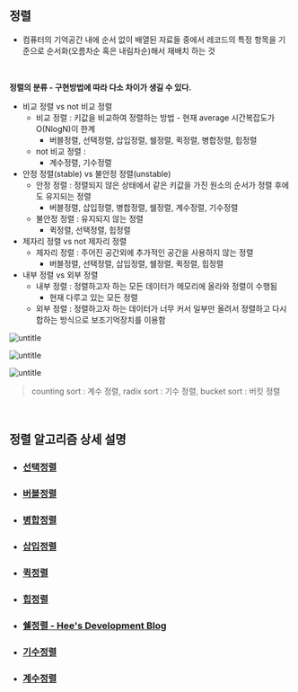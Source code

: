 ## 정렬
- 컴퓨터의 기억공간 내에 순서 없이 배열된 자료들 중에서 레코드의 특정 항목을 기준으로 순서화(오름차순 혹은 내림차순)해서 재배치 하는 것
<br>

**정렬의 분류 - 구현방법에 따라 다소 차이가 생길 수 있다.**
- 비교 정렬 vs not 비교 정렬
    - 비교 정렬 : 키값을 비교하여 정렬하는 방법 - 현재 average 시간복잡도가 O(NlogN)이 한계
        - 버블정렬, 선택정렬, 삽입정렬, 쉘정렬, 퀵정렬, 병합정렬, 힙정렬
    - not 비교 정렬 : 
        - 계수정렬, 기수정렬
- 안정 정렬(stable) vs 불안정 정렬(unstable)
    - 안정 정렬 : 정렬되지 않은 상태에서 같은 키값을 가진 원소의 순서가 정렬 후에도 유지되는 정렬
        - 버블정렬, 삽입정렬, 병합정렬, 쉘정렬, 계수정렬, 기수정렬
    - 불안정 정렬 : 유지되지 않는 정렬
        - 퀵정렬, 선택정렬, 힙정렬
- 제자리 정렬 vs not 제자리 정렬
    - 제자리 정렬 : 주어진 공간외에 추가적인 공간을 사용하지 않는 정렬
        - 버블정렬, 선택정렬, 삽입정렬, 쉘정렬, 퀵정렬, 힙정렬
- 내부 정렬 vs 외부 정렬
    - 내부 정렬 : 정렬하고자 하는 모든 데이터가 메모리에 올라와 정렬이 수행됨
        - 현재 다루고 있는 모든 정렬
    - 외부 정렬 : 정렬하고자 하는 데이터가 너무 커서 일부만 올려서 정렬하고 다시 합하는 방식으로 보조기억장치를 이용함
    

![untitle](https://gmlwjd9405.github.io/images/algorithm-shell-sort/sort-time-complexity.png)

![untitle](https://s3.ap-south-1.amazonaws.com/afteracademy-server-uploads/comparison-of-sorting-algorithms-compare3-205baca859250562.png)

![untitle](https://s3.ap-south-1.amazonaws.com/afteracademy-server-uploads/comparison-of-sorting-algorithms-compare2-e212ddee4d013f01.png)
> counting sort : 계수 정렬, radix sort : 기수 정렬, bucket sort : 버킷 정렬


<br>

## 정렬 알고리즘 상세 설명

* ### [선택정렬](https://github.com/Tao-Kim/study_cs/blob/master/%EC%95%8C%EA%B3%A0%EB%A6%AC%EC%A6%98/%EC%84%A0%ED%83%9D%20%EC%A0%95%EB%A0%AC(Selection%20Sort).md)
* ### [버블정렬](https://github.com/Tao-Kim/study_cs/blob/master/%EC%95%8C%EA%B3%A0%EB%A6%AC%EC%A6%98/%EA%B1%B0%ED%92%88%20%EC%A0%95%EB%A0%AC(Bubble%20Sort).md)
* ### [병합정렬](https://github.com/Tao-Kim/study_cs/blob/master/%EC%95%8C%EA%B3%A0%EB%A6%AC%EC%A6%98/%EB%B3%91%ED%95%A9%20%EC%A0%95%EB%A0%AC(Merge%20Sort).md)
* ### [삽입정렬](https://github.com/Tao-Kim/study_cs/blob/master/%EC%95%8C%EA%B3%A0%EB%A6%AC%EC%A6%98/%EC%82%BD%EC%9E%85%20%EC%A0%95%EB%A0%AC(Insertion%20Sort).md)
* ### [퀵정렬](https://github.com/Tao-Kim/study_cs/blob/master/%EC%95%8C%EA%B3%A0%EB%A6%AC%EC%A6%98/%ED%80%B5%20%EC%A0%95%EB%A0%AC(Quick%20Sort).md)
* ### [힙정렬](https://github.com/Tao-Kim/study_cs/blob/master/%EC%95%8C%EA%B3%A0%EB%A6%AC%EC%A6%98/%ED%9E%99%20%EC%A0%95%EB%A0%AC(Heap%20Sort).md)
* ### [쉘정렬 - Hee's Development Blog](https://gmlwjd9405.github.io/2018/05/08/algorithm-shell-sort.html)
* ### [기수정렬](https://github.com/Tao-Kim/study_cs/blob/master/%EC%95%8C%EA%B3%A0%EB%A6%AC%EC%A6%98/Sort_Radix.md)
* ### [계수정렬](https://github.com/Tao-Kim/study_cs/blob/master/%EC%95%8C%EA%B3%A0%EB%A6%AC%EC%A6%98/Sort_Counting.md)
